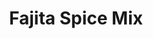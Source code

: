---
title: Fajita Spice Mix
metadata:
  course: Spice
  title: Fajita Spice Mix
  source: https://www.bbcgoodfood.com/recipes/fajita-seasoning
ingredients:
- name: dried oregano
  amount: 1.5 tbsp
- name: sweet smoked paprika
  amount: 2 tbsp
- name: ground coriander
  amount: 0.5 tbsp
- name: ground cumin
  amount: 1 tbsp
- name: hot chilli powder
  amount: 0.5 tbsp
- name: garlic powder
  amount: 1 tbsp
cookware:
- name: bowl
- name: container
steps:
- description: Put the hot chilli powder, sweet smoked paprika, ground cumin, garlic
    powder, ground coriander and dried oregano in a bowl and mix to combine.
- description: Tip into a container, and store in a cupboard.

---
